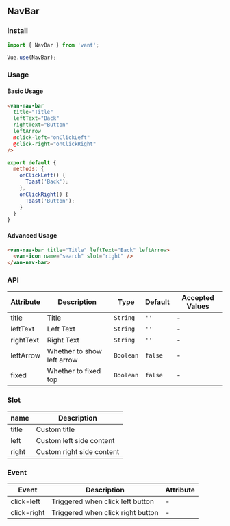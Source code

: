 ## NavBar

### Install
``` javascript
import { NavBar } from 'vant';

Vue.use(NavBar);
```

### Usage

#### Basic Usage

```html
<van-nav-bar
  title="Title"
  leftText="Back"
  rightText="Button"
  leftArrow
  @click-left="onClickLeft"
  @click-right="onClickRight"
/>
```

```js
export default {
  methods: {
    onClickLeft() {
      Toast('Back');
    },
    onClickRight() {
      Toast('Button');
    }
  }
}
```

#### Advanced Usage

```html
<van-nav-bar title="Title" leftText="Back" leftArrow>
  <van-icon name="search" slot="right" />
</van-nav-bar>
```


### API
| Attribute | Description | Type | Default | Accepted Values |
|-----------|-----------|-----------|-------------|-------------|
| title | Title | `String` | `''` | - |
| leftText | Left Text | `String` | `''` | - |
| rightText | Right Text | `String` | `''` | - |
| leftArrow | Whether to show left arrow | `Boolean` | `false` | - |
| fixed | Whether to fixed top | `Boolean` | `false` | - |

### Slot

| name | Description |
|-----------|-----------|
| title | Custom title |
| left | Custom left side content |
| right | Custom right side content |

### Event

| Event | Description | Attribute |
|-----------|-----------|-----------|
| click-left | Triggered when click left button | - |
| click-right | Triggered when click right button | - |